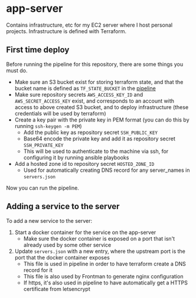 # app-server

Contains infrastructure, etc for my EC2 server where I host personal projects.
Infrastructure is defined with Terraform.

## First time deploy

Before running the pipeline for this repository, there are some things you must do.

 - Make sure an S3 bucket exist for storing terraform state, and that the bucket name is defined as `TF_STATE_BUCKET` in the [pipeline](.github/workflows.main.yml)
 - Make sure repository secrets `AWS_ACCESS_KEY_ID` and `AWS_SECRET_ACCESS_KEY` exist, and corresponds to an account with access to above created S3 bucket, and to deploy infrastructure (these credentials will be used by terraform)
 - Create a key pair with the private key in PEM format (you can do this by running `ssh-keygen -m PEM`)
    - Add the public key as repository secret `SSH_PUBLIC_KEY`
    - Base64 encode the private key and add it as repository secret `SSH_PRIVATE_KEY`
    - This will be used to authenticate to the machine via ssh, for configuring it by running ansible playbooks
 - Add a hosted zone id to repository secret `HOSTED_ZONE_ID`
    - Used for automatically creating DNS record for any server_names in `servers.json`

Now you can run the pipeline.

## Adding a service to the server

To add a new service to the server:

1. Start a docker container for the service on the app-server
    - Make sure the docker container is exposed on a port that isn't already used by some other service
2. Update `servers.json` with a new entry, where the upstream port is the port that the docker container exposes
    - This file is used in pipeline in order to have terraform create a DNS record for it
    - This file is also used by Frontman to generate nginx configuration
    - If https, it's also used in pipeline to have automatically get a HTTPS certificate from letsencrypt
